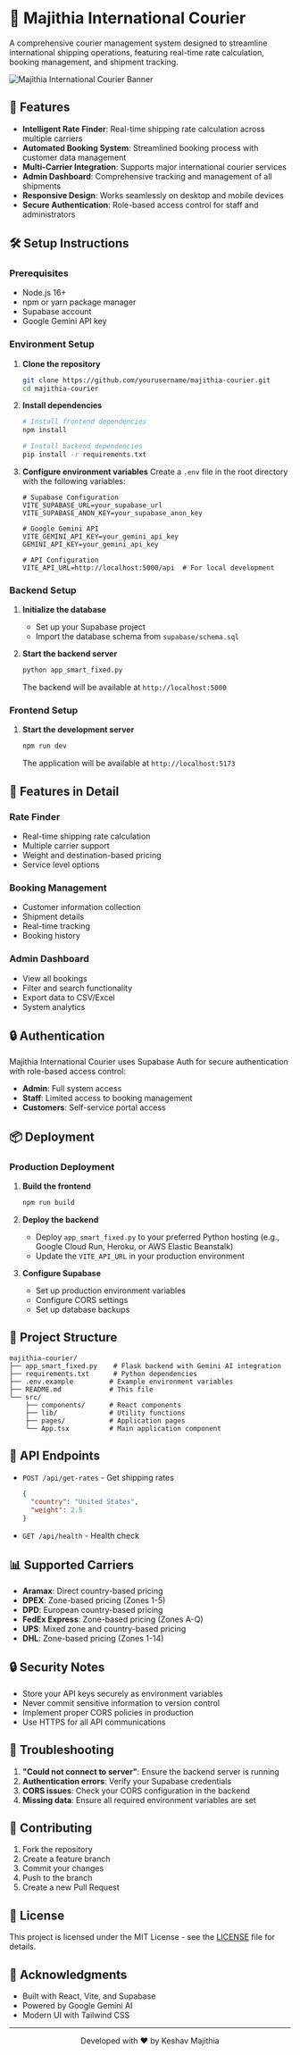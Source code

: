 # 🚚 Majithia International Courier

A comprehensive courier management system designed to streamline international shipping operations, featuring real-time rate calculation, booking management, and shipment tracking.

![Majithia International Courier Banner](https://via.placeholder.com/1200x400/1e40af/ffffff?text=Majithia+International+Courier)

## 🌟 Features

- **Intelligent Rate Finder**: Real-time shipping rate calculation across multiple carriers
- **Automated Booking System**: Streamlined booking process with customer data management
- **Multi-Carrier Integration**: Supports major international courier services
- **Admin Dashboard**: Comprehensive tracking and management of all shipments
- **Responsive Design**: Works seamlessly on desktop and mobile devices
- **Secure Authentication**: Role-based access control for staff and administrators

## 🛠️ Setup Instructions

### Prerequisites

- Node.js 16+
- npm or yarn package manager
- Supabase account
- Google Gemini API key

### Environment Setup

1. **Clone the repository**
   ```bash
   git clone https://github.com/yourusername/majithia-courier.git
   cd majithia-courier
   ```

2. **Install dependencies**
   ```bash
   # Install frontend dependencies
   npm install
   
   # Install backend dependencies
   pip install -r requirements.txt
   ```

3. **Configure environment variables**
   Create a `.env` file in the root directory with the following variables:
   ```
   # Supabase Configuration
   VITE_SUPABASE_URL=your_supabase_url
   VITE_SUPABASE_ANON_KEY=your_supabase_anon_key
   
   # Google Gemini API
   VITE_GEMINI_API_KEY=your_gemini_api_key
   GEMINI_API_KEY=your_gemini_api_key
   
   # API Configuration
   VITE_API_URL=http://localhost:5000/api  # For local development
   ```

### Backend Setup

1. **Initialize the database**
   - Set up your Supabase project
   - Import the database schema from `supabase/schema.sql`

2. **Start the backend server**
   ```bash
   python app_smart_fixed.py
   ```
   The backend will be available at `http://localhost:5000`

### Frontend Setup

1. **Start the development server**
   ```bash
   npm run dev
   ```
   The application will be available at `http://localhost:5173`

## 🚀 Features in Detail

### Rate Finder
- Real-time shipping rate calculation
- Multiple carrier support
- Weight and destination-based pricing
- Service level options

### Booking Management
- Customer information collection
- Shipment details
- Real-time tracking
- Booking history

### Admin Dashboard
- View all bookings
- Filter and search functionality
- Export data to CSV/Excel
- System analytics

## 🔒 Authentication

Majithia International Courier uses Supabase Auth for secure authentication with role-based access control:

- **Admin**: Full system access
- **Staff**: Limited access to booking management
- **Customers**: Self-service portal access

## 📦 Deployment

### Production Deployment

1. **Build the frontend**
   ```bash
   npm run build
   ```

2. **Deploy the backend**
   - Deploy `app_smart_fixed.py` to your preferred Python hosting (e.g., Google Cloud Run, Heroku, or AWS Elastic Beanstalk)
   - Update the `VITE_API_URL` in your production environment

3. **Configure Supabase**
   - Set up production environment variables
   - Configure CORS settings
   - Set up database backups

## 📁 Project Structure

```
majithia-courier/
├── app_smart_fixed.py    # Flask backend with Gemini AI integration
├── requirements.txt      # Python dependencies
├── .env.example         # Example environment variables
├── README.md            # This file
└── src/
    ├── components/      # React components
    ├── lib/             # Utility functions
    ├── pages/           # Application pages
    └── App.tsx          # Main application component
```

## 🔧 API Endpoints

- `POST /api/get-rates` - Get shipping rates
  ```json
  {
    "country": "United States",
    "weight": 2.5
  }
  ```

- `GET /api/health` - Health check

## 📊 Supported Carriers

- **Aramax**: Direct country-based pricing
- **DPEX**: Zone-based pricing (Zones 1-5)
- **DPD**: European country-based pricing
- **FedEx Express**: Zone-based pricing (Zones A-Q)
- **UPS**: Mixed zone and country-based pricing
- **DHL**: Zone-based pricing (Zones 1-14)

## 🔒 Security Notes

- Store your API keys securely as environment variables
- Never commit sensitive information to version control
- Implement proper CORS policies in production
- Use HTTPS for all API communications

## 🐛 Troubleshooting

1. **"Could not connect to server"**: Ensure the backend server is running
2. **Authentication errors**: Verify your Supabase credentials
3. **CORS issues**: Check your CORS configuration in the backend
4. **Missing data**: Ensure all required environment variables are set

## 🤝 Contributing

1. Fork the repository
2. Create a feature branch
3. Commit your changes
4. Push to the branch
5. Create a new Pull Request

## 📄 License

This project is licensed under the MIT License - see the [LICENSE](LICENSE) file for details.

## 🙏 Acknowledgments

- Built with React, Vite, and Supabase
- Powered by Google Gemini AI
- Modern UI with Tailwind CSS

---

<div align="center">
  <p>Developed with ❤️ by Keshav Majithia</p>
</div>
